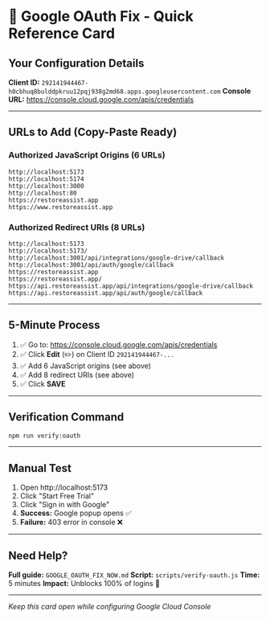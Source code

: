 # 🎯 Google OAuth Fix - Quick Reference Card

## Your Configuration Details

**Client ID:** `292141944467-h0cbhuq8bulddpkruu12pqj938g2md68.apps.googleusercontent.com`
**Console URL:** https://console.cloud.google.com/apis/credentials

---

## URLs to Add (Copy-Paste Ready)

### Authorized JavaScript Origins (6 URLs)

```
http://localhost:5173
http://localhost:5174
http://localhost:3000
http://localhost:80
https://restoreassist.app
https://www.restoreassist.app
```

### Authorized Redirect URIs (8 URLs)

```
http://localhost:5173
http://localhost:5173/
http://localhost:3001/api/integrations/google-drive/callback
http://localhost:3001/api/auth/google/callback
https://restoreassist.app
https://restoreassist.app/
https://api.restoreassist.app/api/integrations/google-drive/callback
https://api.restoreassist.app/api/auth/google/callback
```

---

## 5-Minute Process

1. ✅ Go to: https://console.cloud.google.com/apis/credentials
2. ✅ Click **Edit** (✏️) on Client ID `292141944467-...`
3. ✅ Add 6 JavaScript origins (see above)
4. ✅ Add 8 redirect URIs (see above)
5. ✅ Click **SAVE**

---

## Verification Command

```bash
npm run verify:oauth
```

---

## Manual Test

1. Open http://localhost:5173
2. Click "Start Free Trial"
3. Click "Sign in with Google"
4. **Success:** Google popup opens ✅
5. **Failure:** 403 error in console ❌

---

## Need Help?

**Full guide:** `GOOGLE_OAUTH_FIX_NOW.md`
**Script:** `scripts/verify-oauth.js`
**Time:** 5 minutes
**Impact:** Unblocks 100% of logins 🚀

---

*Keep this card open while configuring Google Cloud Console*
